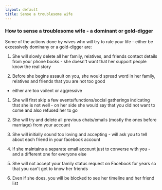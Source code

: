 ```yaml
---
layout: default
title: Sense a troublesome wife
---
```


### How to sense a troublesome wife - a dominant or gold-digger

Some of the actions done by wives who will try to rule your life - either be excessively dominany or a gold-digger are:

1. She will slowly delete all her family, relatives, and friends contact details from your phone books - she doesn't want
that her support people know the real story

1. Before she begins assault on you, she would spread word in her family, relatives and friends that you are not too good
- either are too voilent or aggressive

1. She will first skip a few events/functions/social gatherings indicating that she is not well - on her side she would
say that you did not want to come and also refused her to go

1. She will try and delete all previous chats/emails (mostly the ones before marriage) from your account

1. She will initially sound too loving and accepting - will ask you to tell about each friend in your facebook account

1. If she maintains a separate email account just to converse with you - and a different one for everyone else

1. She will not accept your family status request on Facebook for years so that you can't get to know her friends

1. Even if she does, you will be blocked to see her timeline and her friend list
